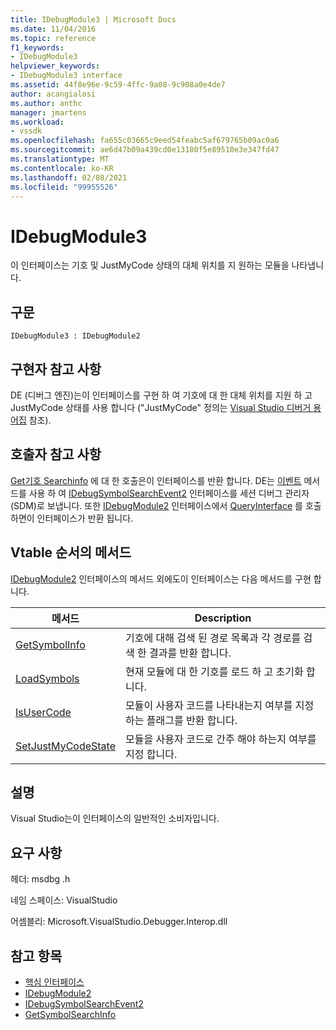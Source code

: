 ```yaml
---
title: IDebugModule3 | Microsoft Docs
ms.date: 11/04/2016
ms.topic: reference
f1_keywords:
- IDebugModule3
helpviewer_keywords:
- IDebugModule3 interface
ms.assetid: 44f8e96e-9c59-4ffc-9a08-9c908a0e4de7
author: acangialosi
ms.author: anthc
manager: jmartens
ms.workload:
- vssdk
ms.openlocfilehash: fa655c03665c9eed54feabc5af679765b09ac0a6
ms.sourcegitcommit: ae6d47b09a439cd0e13180f5e89510e3e347fd47
ms.translationtype: MT
ms.contentlocale: ko-KR
ms.lasthandoff: 02/08/2021
ms.locfileid: "99955526"
---
```

# <a name="idebugmodule3"></a>IDebugModule3
이 인터페이스는 기호 및 JustMyCode 상태의 대체 위치를 지 원하는 모듈을 나타냅니다.

## <a name="syntax"></a>구문

```
IDebugModule3 : IDebugModule2
```

## <a name="notes-for-implementers"></a>구현자 참고 사항
 DE (디버그 엔진)는이 인터페이스를 구현 하 여 기호에 대 한 대체 위치를 지원 하 고 JustMyCode 상태를 사용 합니다 ("JustMyCode" 정의는 [Visual Studio 디버거 용어집](../../../extensibility/debugger/reference/visual-studio-debugger-glossary.md) 참조).

## <a name="notes-for-callers"></a>호출자 참고 사항
 [Get기호 Searchinfo](../../../extensibility/debugger/reference/idebugsymbolsearchevent2-getsymbolsearchinfo.md) 에 대 한 호출은이 인터페이스를 반환 합니다. DE는 [이벤트](../../../extensibility/debugger/reference/idebugeventcallback2-event.md) 메서드를 사용 하 여 [IDebugSymbolSearchEvent2](../../../extensibility/debugger/reference/idebugsymbolsearchevent2.md) 인터페이스를 세션 디버그 관리자 (SDM)로 보냅니다. 또한 [IDebugModule2](../../../extensibility/debugger/reference/idebugmodule2.md) 인터페이스에서 [QueryInterface](/cpp/atl/queryinterface) 를 호출 하면이 인터페이스가 반환 됩니다.

## <a name="methods-in-vtable-order"></a>Vtable 순서의 메서드
 [IDebugModule2](../../../extensibility/debugger/reference/idebugmodule2.md) 인터페이스의 메서드 외에도이 인터페이스는 다음 메서드를 구현 합니다.

|메서드|Description|
|------------|-----------------|
|[GetSymbolInfo](../../../extensibility/debugger/reference/idebugmodule3-getsymbolinfo.md)|기호에 대해 검색 된 경로 목록과 각 경로를 검색 한 결과를 반환 합니다.|
|[LoadSymbols](../../../extensibility/debugger/reference/idebugmodule3-loadsymbols.md)|현재 모듈에 대 한 기호를 로드 하 고 초기화 합니다.|
|[IsUserCode](../../../extensibility/debugger/reference/idebugmodule3-isusercode.md)|모듈이 사용자 코드를 나타내는지 여부를 지정 하는 플래그를 반환 합니다.|
|[SetJustMyCodeState](../../../extensibility/debugger/reference/idebugmodule3-setjustmycodestate.md)|모듈을 사용자 코드로 간주 해야 하는지 여부를 지정 합니다.|

## <a name="remarks"></a>설명
 Visual Studio는이 인터페이스의 일반적인 소비자입니다.

## <a name="requirements"></a>요구 사항
 헤더: msdbg .h

 네임 스페이스: VisualStudio

 어셈블리: Microsoft.VisualStudio.Debugger.Interop.dll

## <a name="see-also"></a>참고 항목
- [핵심 인터페이스](../../../extensibility/debugger/reference/core-interfaces.md)
- [IDebugModule2](../../../extensibility/debugger/reference/idebugmodule2.md)
- [IDebugSymbolSearchEvent2](../../../extensibility/debugger/reference/idebugsymbolsearchevent2.md)
- [GetSymbolSearchInfo](../../../extensibility/debugger/reference/idebugsymbolsearchevent2-getsymbolsearchinfo.md)
